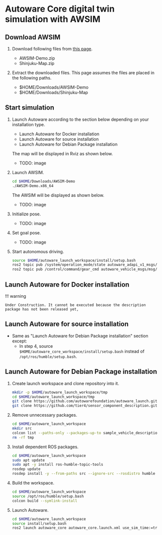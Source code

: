 # Autoware Core digital twin simulation with AWSIM

## Download AWSIM

1. Download following files from [this page](https://tier4.github.io/AWSIM/Downloads/).
   - AWSIM-Demo.zip
   - Shinjuku-Map.zip

2. Extract the downloaded files. This page assumes the files are placed in the following paths.
   - $HOME/Downloads/AWSIM-Demo
   - $HOME/Downloads/Shinjuku-Map

## Start simulation

1. Launch Autoware according to the section below depending on your installation type.
   - Launch Autoware for Docker installation
   - Launch Autoware for source installation
   - Launch Autoware for Debian Package installation

   The map will be displayed in Rviz as shown below.
   - TODO: image

2. Launch AWSIM.

   ```bash
   cd $HOME/Downloads/AWSIM-Demo
   ./AWSIM-Demo.x86_64
   ```

   The AWSIM will be displayed as shown below.
   - TODO: image

3. Initialize pose.
   - TODO: image

4. Set goal pose.
   - TODO: image

5. Start autonomous driving.

   ```bash
   source $HOME/autoware_launch_workspace/install/setup.bash
   ros2 topic pub /system/operation_mode/state autoware_adapi_v1_msgs/msg/OperationModeState "{mode: 2, is_autoware_control_enabled: true, is_autonomous_mode_available: true}" --once
   ros2 topic pub /control/command/gear_cmd autoware_vehicle_msgs/msg/GearCommand "command: 2" --once
   ```

## Launch Autoware for Docker installation

!!! warning

    Under Construction. It cannot be executed because the description package has not been released yet,

## Launch Autoware for source installation

- Same as "Launch Autoware for Debian Package installation" section except:
  - In step 4, source `$HOME/autoware_core_workspace/install/setup.bash` instead of `/opt/ros/humble/setup.bash`.

## Launch Autoware for Debian Package installation

1. Create launch workspace and clone repository into it.

   ```bash
   mkdir -p $HOME/autoware_launch_workspace/tmp
   cd $HOME/autoware_launch_workspace/tmp
   git clone https://github.com/autowarefoundation/autoware_launch.git
   git clone https://github.com/tier4/sensor_component_description.git
   ```

2. Remove unnecessary packages.

   ```bash
   cd $HOME/autoware_launch_workspace
   mkdir src
   colcon list --paths-only --packages-up-to sample_vehicle_description awsim_sensor_kit_description | xargs -I{} mv {} src
   rm -rf tmp
   ```

3. Install dependent ROS packages.

   ```bash
   cd $HOME/autoware_launch_workspace
   sudo apt update
   sudo apt -y install ros-humble-topic-tools
   rosdep update
   rosdep install -y --from-paths src --ignore-src --rosdistro humble
   ```

4. Build the workspace.

   ```bash
   cd $HOME/autoware_launch_workspace
   source /opt/ros/humble/setup.bash
   colcon build --symlink-install
   ```

5. Launch Autoware.

   ```bash
   cd $HOME/autoware_launch_workspace
   source install/setup.bash
   ros2 launch autoware_core autoware_core.launch.xml use_sim_time:=true map_path:=$HOME/Downloads/Shinjuku-Map/map vehicle_model:=sample_vehicle sensor_model:=awsim_sensor_kit
   ```
